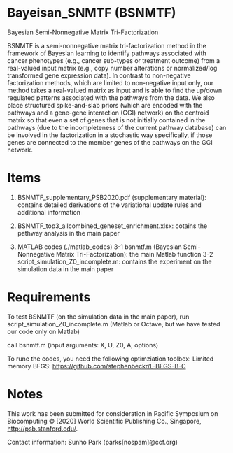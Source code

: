 # Bayeisan_SNMTF (BSNMTF)
Bayesian Semi-Nonnegative Matrix Tri-Factorization

BSNMTF is a semi-nonnegative matrix tri-factorization method in the framework of Bayesian learning to identify pathways associated with cancer phenotypes (e.g., cancer sub-types or treatment outcome) from a real-valued input matrix (e.g., copy number alterations or normalized/log transformed gene expression data). In contrast to non-negative factorization methods, which are limited to non-negative input only, our method takes a real-valued matrix as input and is able to find the up/down regulated patterns associated with the pathways from the data. We also place structured spike-and-slab priors (which are encoded with the pathways and a gene-gene interaction (GGI) network) on the centroid matrix so that even a set of genes that is not initially contained in the pathways (due to the incompleteness of the current pathway database) can be involved in the factorization in a stochastic way specifically, if those genes are connected to the member genes of the pathways on the GGI network. 

# Items
1. BSNMTF_supplementary_PSB2020.pdf (supplementary material): contains detailed derivations of the variational update rules and additional information

2. BSNMTF_top3_allcombined_geneset_enrichment.xlsx: cotains the pathway analysis in the main paper

3. MATLAB codes (./matlab_codes)
  3-1 bsnmtf.m (Bayesian Semi-Nonnegative Matrix Tri-Factorization): the main Matlab function
  3-2 script_simulation_Z0_incomplete.m: contains the experiment on the simulation data in the main paper 

# Requirements
To test BSNMTF (on the simulation data in the main paper), run script_simulation_Z0_incomplete.m (Matlab or Octave, but we have tested our code only on Matlab)

call bsnmtf.m  (input arguments: X, U, Z0, A, options)

To rune the codes, you need the following optimziation toolbox: 
Limited memory BFGS: https://github.com/stephenbeckr/L-BFGS-B-C

# Notes
This work has been submitted for consideration in Pacific Symposium on Biocomputing © [2020] World Scientific Publishing Co., Singapore, http://psb.stanford.edu/.

Contact information: Sunho Park (parks[nospam]@ccf.org) 

